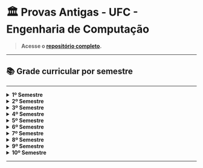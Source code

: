 # 🏛️ Provas Antigas - UFC - Engenharia de Computação

> **Acesse o [repositório completo](https://github.com/VictorEdu-Dev/UFC-old-exams-comp-eng/tree/main).**

---

## 📚 Grade curricular por semestre

---

<details>
  <summary><strong>1º Semestre</strong></summary>
  
  - [CÁLCULO 1](https://github.com/VictorEdu-Dev/UFC-old-exams-comp-eng/tree/main/01%C2%B0%20Per%C3%ADodo/C%C3%81LCULO%201)
  - [FÍSICA GERAL 1](https://github.com/VictorEdu-Dev/UFC-old-exams-comp-eng/tree/main/01%C2%B0%20Per%C3%ADodo/F%C3%8DSICA%20GERAL%201)
  - [INTRODUÇÃO A ENGENHARIA](https://github.com/VictorEdu-Dev/UFC-old-exams-comp-eng/tree/main/01%C2%B0%20Per%C3%ADodo/INTRODU%C3%87%C3%83O%20A%20ENGENHARIA)
  - [MATEMÁTICA DISCRETA](https://github.com/VictorEdu-Dev/UFC-old-exams-comp-eng/tree/main/01%C2%B0%20Per%C3%ADodo/MATEM%C3%81TICA%20DISCRETA)
  - [PROGRAMAÇÃO COMPUTACIONAL](https://github.com/VictorEdu-Dev/UFC-old-exams-comp-eng/tree/main/01%C2%B0%20Per%C3%ADodo/PROGRAMA%C3%87%C3%83O)
</details>

<details>
  <summary><strong>2º Semestre</strong></summary>
  
  - [Cálculo 2](https://github.com/VictorEdu-Dev/UFC-old-exams-comp-eng/tree/main/02%C2%B0%20Per%C3%ADodo/C%C3%A1lculo%202)
  - [Desenho](https://github.com/VictorEdu-Dev/UFC-old-exams-comp-eng/tree/main/02%C2%B0%20Per%C3%ADodo/Desenho)
  - [Física 2](https://github.com/VictorEdu-Dev/UFC-old-exams-comp-eng/tree/main/02%C2%B0%20Per%C3%ADodo/F%C3%ADsica%202)
  - [Física Experimental 1](https://github.com/VictorEdu-Dev/UFC-old-exams-comp-eng/tree/main/02%C2%B0%20Per%C3%ADodo/F%C3%ADsica%20Experimental%201)
  - [Probabilidade](https://github.com/VictorEdu-Dev/UFC-old-exams-comp-eng/tree/main/02%C2%B0%20Per%C3%ADodo/Probabilidade)
  - [Álgebra linear](https://github.com/VictorEdu-Dev/UFC-old-exams-comp-eng/tree/main/02%C2%B0%20Per%C3%ADodo/%C3%81lgebra%20linear)
</details>

<details>
  <summary><strong>3º Semestre</strong></summary>
  
  - [Cálculo Vetorial - UFC 2022.1](https://github.com/VictorEdu-Dev/UFC-old-exams-comp-eng/tree/main/03%C2%B0%20Per%C3%ADodo/C%C3%A1lculo%20Vetorial%20-%20UFC%202022.1)
  - [Cálculo Vetorial](https://github.com/VictorEdu-Dev/UFC-old-exams-comp-eng/tree/main/03%C2%B0%20Per%C3%ADodo/C%C3%A1lculo%20Vetorial)
  - [Estruturas de Dados](https://github.com/VictorEdu-Dev/UFC-old-exams-comp-eng/tree/main/03%C2%B0%20Per%C3%ADodo/Estruturas%20de%20Dados)
  - [Física 3](https://github.com/VictorEdu-Dev/UFC-old-exams-comp-eng/tree/main/03%C2%B0%20Per%C3%ADodo/F%C3%ADsica%203)
  - [Métodos](https://github.com/VictorEdu-Dev/UFC-old-exams-comp-eng/tree/main/03%C2%B0%20Per%C3%ADodo/M%C3%A9todos)
</details>

<details>
  <summary><strong>4º Semestre</strong></summary>
  
  - [Arquitetura e Organização de Computadores](https://github.com/VictorEdu-Dev/UFC-old-exams-comp-eng/tree/main/04%C2%B0%20Per%C3%ADodo/Arquitetura%20e%20Organiza%C3%A7%C3%A3o%20de%20Computadores)
  - [Circuitos Elétricos 1](https://github.com/VictorEdu-Dev/UFC-old-exams-comp-eng/tree/main/04%C2%B0%20Per%C3%ADodo/Circuitos%20El%C3%A9tricos%201)
  - [Eletromagnetismo Aplicado](https://github.com/VictorEdu-Dev/UFC-old-exams-comp-eng/tree/main/04%C2%B0%20Per%C3%ADodo/Eletromagnetismo%20Aplicado)
  - [Eletrônica Digital](https://github.com/VictorEdu-Dev/UFC-old-exams-comp-eng/tree/main/04%C2%B0%20Per%C3%ADodo/Eletr%C3%B4nica%20Digital)
  - [Paradigmas de Linguagem de Programação](https://github.com/VictorEdu-Dev/UFC-old-exams-comp-eng/tree/main/04%C2%B0%20Per%C3%ADodo/Paradigmas%20de%20Linguagem%20de%20Programa%C3%A7%C3%A3o)
  <!-- Possível arquivo: 04° Período.iml -->
</details>

<details>
  <summary><strong>5º Semestre</strong></summary>
  
  - [Engenharia de Software](https://github.com/VictorEdu-Dev/UFC-old-exams-comp-eng/tree/main/05%C2%B0%20Per%C3%ADodo/Engenharia%20de%20Software)
  - [Microprocessadores](https://github.com/VictorEdu-Dev/UFC-old-exams-comp-eng/tree/main/05%C2%B0%20Per%C3%ADodo/Microprocessadores)
  - [Redes De Computadores](https://github.com/VictorEdu-Dev/UFC-old-exams-comp-eng/tree/main/05%C2%B0%20Per%C3%ADodo/Redes%20De%20Computadores)
  - [Sistemas Operacionais](https://github.com/VictorEdu-Dev/UFC-old-exams-comp-eng/tree/main/05%C2%B0%20Per%C3%ADodo/Sistemas%20Operacionais)
</details>

<details>
  <summary><strong>6º Semestre</strong></summary>
  
  - [Banco de Dados](https://github.com/VictorEdu-Dev/UFC-old-exams-comp-eng/tree/main/06%C2%B0%20Per%C3%ADodo/Banco%20de%20Dados)
  - [Inteligência Computacional](https://github.com/VictorEdu-Dev/UFC-old-exams-comp-eng/tree/main/06%C2%B0%20Per%C3%ADodo/Intelig%C3%AAncia%20Computacional)
  <!-- Outras disciplinas podem existir, veja o repositório se necessário -->
</details>

<details>
  <summary><strong>7º Semestre</strong></summary>
  
  - [CTS](https://github.com/VictorEdu-Dev/UFC-old-exams-comp-eng/tree/main/07%C2%B0%20Per%C3%ADodo/CTS)
  - [Software em Tempo Real](https://github.com/VictorEdu-Dev/UFC-old-exams-comp-eng/tree/main/07%C2%B0%20Per%C3%ADodo/Software%20em%20Tempo%20Real)
  <!-- Outras disciplinas podem existir, veja o repositório se necessário -->
</details>

<details>
  <summary><strong>8º Semestre</strong></summary>
  
  - [Eng. Ambiental](https://github.com/VictorEdu-Dev/UFC-old-exams-comp-eng/tree/main/08%C2%B0%20Per%C3%ADodo/Eng.%20Ambiental)
  - [Fundamentos de adm](https://github.com/VictorEdu-Dev/UFC-old-exams-comp-eng/tree/main/08%C2%B0%20Per%C3%ADodo/Fundamentos%20de%20adm)
  <!-- Outras disciplinas podem existir, veja o repositório se necessário -->
</details>

<details>
  <summary><strong>9º Semestre</strong></summary>
  
  - _Disciplinas não listadas automaticamente. Preencha manualmente ou veja o [repositório](https://github.com/VictorEdu-Dev/UFC-old-exams-comp-eng/tree/main/09%C2%B0%20Per%C3%ADodo)_
</details>

<details>
  <summary><strong>10º Semestre</strong></summary>
  
  - [Comunicação e Expressão](https://github.com/VictorEdu-Dev/UFC-old-exams-comp-eng/tree/main/10%C2%B0%20Per%C3%ADodo/Comunica%C3%A7%C3%A3o%20e%20Express%C3%A3o)
  <!-- Outras disciplinas podem existir, veja o repositório se necessário -->
</details>

---
